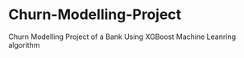# Churn-Modelling-Project
Churn Modelling Project of a Bank Using XGBoost Machine Leanring algorithm 
